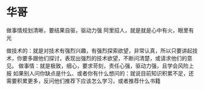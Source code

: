 # 华哥
  做事情规划清晰，要结果自驱，驱动力强
  阿里招人，就是就是心中有火，眼里有光

  做技术的：就是对技术有强烈兴趣，有强烈探索欲望，非常认真，所以只要讲起技术，你要多跟他们探讨，表现出强烈的技术欲望，不断问清楚，或请求他们的意见。
  做事情：就是极致，细心，要求苛刻，责任心强，驱动力强，且学会风险上报
  如果别人问你缺点是什么、或者你有什么想问的：就说目前知识积累不足，还需要积累更多，反问他们推荐下应该怎么学习，或者推荐什么书籍